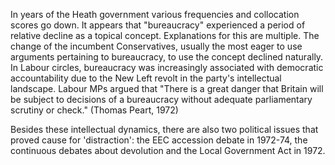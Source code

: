 In years of the Heath government various frequencies and collocation scores go down. It appears that "bureaucracy" experienced a period of relative decline as a topical concept. Explanations for this are multiple. The change of the incumbent Conservatives, usually the most eager to use arguments pertaining to bureaucracy, to use the concept declined naturally. In Labour circles, bureaucracy was increasingly associated with democratic accountability due to the New Left revolt in the party's intellectual landscape. Labour MPs argued that "There is a great danger that Britain will be subject to decisions of a bureaucracy without adequate parliamentary scrutiny or check." (Thomas Peart, 1972)

Besides these intellectual dynamics, there are also two political issues that proved cause for 'distraction': the EEC accession debate in 1972-74, the continuous debates about devolution and the Local Government Act in 1972.